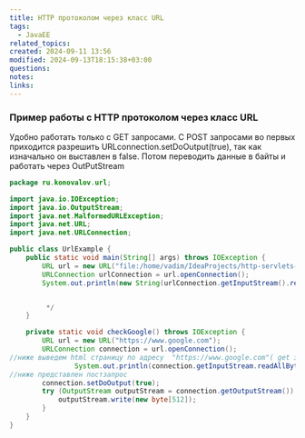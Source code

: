 ```yaml
---
title: HTTP протоколом через класс URL
tags:
  - JavaEE
related_topics: 
created: 2024-09-11 13:56
modified: 2024-09-13T18:15:38+03:00
questions: 
notes: 
links: 
---
```


### Пример работы с HTTP протоколом через класс URL

Удобно работать только с GET запросами. C POST запросами во первых приходится разрешить URLconnection.setDoOutput(true), так как изначально он выставлен в false. Потом переводить данные в байты и работать через OutPutStream

```Java
package ru.konovalov.url;

import java.io.IOException;
import java.io.OutputStream;
import java.net.MalformedURLException;
import java.net.URL;
import java.net.URLConnection;

public class UrlExample {
    public static void main(String[] args) throws IOException {
        URL url = new URL("file:/home/vadim/IdeaProjects/http-servlets-starter/src/main/java/ru/konovalov/DatagramRunner.java");
        URLConnection urlConnection = url.openConnection();
        System.out.println(new String(urlConnection.getInputStream().readAllBytes())); // вывод полной информации о нашем файле


         */
    }

    private static void checkGoogle() throws IOException {
        URL url = new URL("https://www.google.com");
        URLConnection connection = url.openConnection();
//ниже выведем html страницу по адресу  "https://www.google.com"( get запрос) 
				System.out.println(connection.getInputStream.readAllBytes());
//ниже представлен постзапрос
        connection.setDoOutput(true);
        try (OutputStream outputStream = connection.getOutputStream()) {
            outputStream.write(new byte[512]);
        }
    }
}
```
